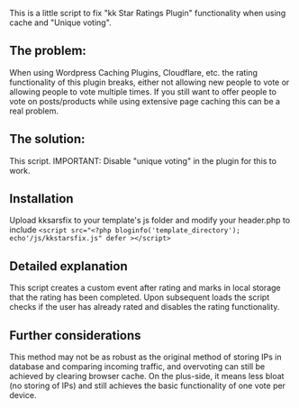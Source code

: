 This is a little script to fix "kk Star Ratings Plugin" functionality when using cache and "Unique voting".

## The problem:
When using Wordpress Caching Plugins, Cloudflare, etc. the rating functionality of this plugin breaks, either not allowing new people to vote or allowing people to vote multiple times. If you still want to offer people to vote on posts/products while using extensive page caching this can be a real problem.

## The solution:
This script.
IMPORTANT: Disable "unique voting" in the plugin for this to work.

## Installation
Upload kksarsfix to your template's js folder and modify your header.php to include ```<script src="<?php bloginfo('template_directory'); echo'/js/kkstarsfix.js" defer ></script>```

## Detailed explanation
This script creates a custom event after rating and marks in local storage that the rating has been completed. Upon subsequent loads the script checks if the user has already rated and disables the rating functionality.

## Further considerations
This method may not be as robust as the original method of storing IPs in database and comparing incoming traffic, and overvoting can still be achieved by clearing browser cache. On the plus-side, it means less bloat (no storing of IPs) and still achieves the basic functionality of one vote per device.

